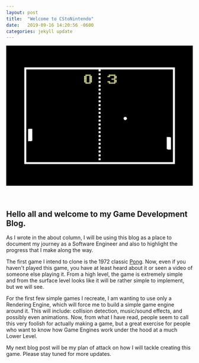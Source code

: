 ```yaml
---
layout: post
title:  "Welcome to CStoNintendo"
date:   2019-09-16 14:20:56 -0600
categories: jekyll update
---
```


![Pong](/assets/img/pong.jpeg)

<br>

## Hello all and welcome to my Game Development Blog.

As I wrote in the about column, I will be using this blog as a place to document my journey as a Software Engineer and also to highlight the progress that I make along the way. 

The first game I intend to clone is the 1972 classic [Pong](https://en.wikipedia.org/wiki/Pong). Now, even if you haven't played this game, you have at least heard about it or seen a video of someone else playing it. From a high level, the game is extremely simple and from the surface level looks like it will be rather simple to implement, but we will see. 

For the first few simple games I recreate, I am wanting to use only a Rendering Engine, which will force me to build a simple game engine around it. This will include: collision detection, music/sound effects, and possibly even animations. Now, from what I have read, people seem to call this very foolish for actually making a game, but a great exercise for people who want to know how Game Engines work under the hood at a much Lower Level.

My next blog post will be my plan of attack on how I will tackle creating this game. Please stay tuned for more updates.
